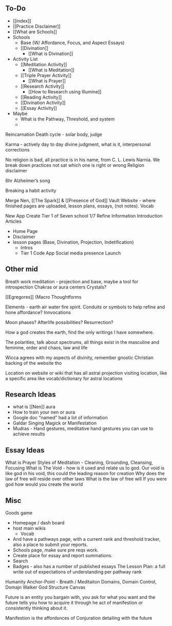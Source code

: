 ## To-Do
- [[index]]
- [[Practice Disclaimer]]
- [[What are Schools]]
- Schools
	- Base (W/ Affordance, Focus, and Aspect Essays)
	- [[Divination]]
		- [[What is Divination]]
- Activity List
	- [[Meditation Activity]]
		- [[What is Meditation]]
	- [[Triple Prayer Activity]]
		- [[What is Prayer]]
	- [[Research Activity]]
		- [[How to Research using Illumine]]
	- [[Reading Activity]]
	- [[Divination Activity]]
	- [[Essay Activity]]
- Maybe
	- What is the Pathway, Threshold, and system
	- 
Reincarnation 
Death cycle - solar body, judge

Karma - actively day to day divine judgment, what is it, interpersonal corrections

No religion is bad, all practice is in his name, from C. L. Lewis Narnia. We break down practices not sat which one is right or wrong 
Religion disclaimer

6hr Alzheimer’s song

Breaking a habit activity


Merge Nen, [[The Spark]] & [[Presence of God]]
Vault Website - where finished pages are uploaded, lesson plans, essays, (not notes). Vocab 

New App
Create Tier 1 of Seven school 1/7
Refine Information
Introduction Articles
- Home Page
- Disclaimer
- lesson pages (Base, Divination, Projection, Indetification)
	- Intros
	- Tier 1
Code App
Social media presence
Launch

Other mid
---
Breath work meditation - projection and base, maybe a tool for introspection
Chakras or aura centers
Crystals?

[[Egregores]] (Macro Thoughtforms



Elements - earth air water fire spirit. Conduits or symbols to help refine and hone affordance?
Innvocations

Moon phases?
Afterlife possibilities? Resurrection? 

How a god creates the earth, find the only writings I have somewhere.

The polarities, talk about spectrums, all things exist in the masculine and feminine, order and chaos, law and life

Wicca agrees with my aspects of divinity, remember gnostic Christian backing of the website tho 

Location on website or wiki that has all astral projection visiting location, like a specific area like vocab/dictionary for astral locations
## Research Ideas
- what is [[Nen]] aura
- How to train your nen or aura
- Google doc “named” had a lot of information
- Galdar Singing Magick or Manifestation
- Mudras - Hand gestures, meditative hand gestures you can use to achieve results
## Essay Ideas
What is Prayer
Styles of Meditation - Cleaning, Grounding, Cleansing, Focusing
What is The Void - how is it used and relate us to god. Our void is like god in his void, this could the leading reason for creation
Why does the law of free will reside over other laws
What is the law of free will
If you were god how would you create the world

## Misc

Goods game
- Homepage / dash board
- host main wikis
	- Vocab
- And have a pathways page, with a current rank and threshold tracker, also a place to submit your reports.
- Schools page, make sure pre reqs work. 
- Create place for essay and report summations.
- Search
- Badges - also has a number of published essays
The Lesson Plan: a full write out of expectations of understanding per pathway rank



Humanity
Anchor-Point - Breath / Meditaiton 
Domains, Domain Control, Domajn Walker
God Structure Canvas

Future is an entity you bargain with, you ask for what you want and the future tells you how to acquire it through he act of manifestion or consistently thinking about it.

Manifestion is the  affordsnces of Conjuration detailing with the future 